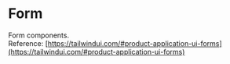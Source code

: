
# Form

Form components.  
Reference: [https://tailwindui.com/#product-application-ui-forms](https://tailwindui.com/#product-application-ui-forms)
